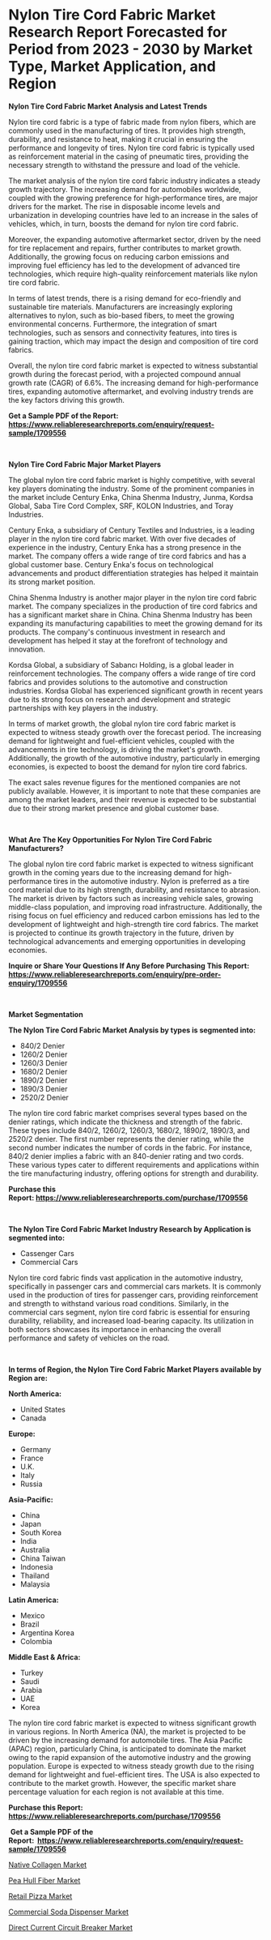<p><h1>Nylon Tire Cord Fabric Market Research Report Forecasted for Period from 2023 -  2030 by Market Type, Market Application, and Region</h1></p><p><strong>Nylon Tire Cord Fabric Market Analysis and Latest Trends</strong></p>
<p><p>Nylon tire cord fabric is a type of fabric made from nylon fibers, which are commonly used in the manufacturing of tires. It provides high strength, durability, and resistance to heat, making it crucial in ensuring the performance and longevity of tires. Nylon tire cord fabric is typically used as reinforcement material in the casing of pneumatic tires, providing the necessary strength to withstand the pressure and load of the vehicle.</p><p>The market analysis of the nylon tire cord fabric industry indicates a steady growth trajectory. The increasing demand for automobiles worldwide, coupled with the growing preference for high-performance tires, are major drivers for the market. The rise in disposable income levels and urbanization in developing countries have led to an increase in the sales of vehicles, which, in turn, boosts the demand for nylon tire cord fabric.</p><p>Moreover, the expanding automotive aftermarket sector, driven by the need for tire replacement and repairs, further contributes to market growth. Additionally, the growing focus on reducing carbon emissions and improving fuel efficiency has led to the development of advanced tire technologies, which require high-quality reinforcement materials like nylon tire cord fabric.</p><p>In terms of latest trends, there is a rising demand for eco-friendly and sustainable tire materials. Manufacturers are increasingly exploring alternatives to nylon, such as bio-based fibers, to meet the growing environmental concerns. Furthermore, the integration of smart technologies, such as sensors and connectivity features, into tires is gaining traction, which may impact the design and composition of tire cord fabrics.</p><p>Overall, the nylon tire cord fabric market is expected to witness substantial growth during the forecast period, with a projected compound annual growth rate (CAGR) of 6.6%. The increasing demand for high-performance tires, expanding automotive aftermarket, and evolving industry trends are the key factors driving this growth.</p></p>
<p><strong>Get a Sample PDF of the Report:&nbsp; <a href="https://www.reliableresearchreports.com/enquiry/request-sample/1709556">https://www.reliableresearchreports.com/enquiry/request-sample/1709556</a></strong></p>
<p>&nbsp;</p>
<p><strong>Nylon Tire Cord Fabric Major Market Players</strong></p>
<p><p>The global nylon tire cord fabric market is highly competitive, with several key players dominating the industry. Some of the prominent companies in the market include Century Enka, China Shenma Industry, Junma, Kordsa Global, Saba Tire Cord Complex, SRF, KOLON Industries, and Toray Industries.</p><p>Century Enka, a subsidiary of Century Textiles and Industries, is a leading player in the nylon tire cord fabric market. With over five decades of experience in the industry, Century Enka has a strong presence in the market. The company offers a wide range of tire cord fabrics and has a global customer base. Century Enka's focus on technological advancements and product differentiation strategies has helped it maintain its strong market position.</p><p>China Shenma Industry is another major player in the nylon tire cord fabric market. The company specializes in the production of tire cord fabrics and has a significant market share in China. China Shenma Industry has been expanding its manufacturing capabilities to meet the growing demand for its products. The company's continuous investment in research and development has helped it stay at the forefront of technology and innovation.</p><p>Kordsa Global, a subsidiary of Sabancı Holding, is a global leader in reinforcement technologies. The company offers a wide range of tire cord fabrics and provides solutions to the automotive and construction industries. Kordsa Global has experienced significant growth in recent years due to its strong focus on research and development and strategic partnerships with key players in the industry.</p><p>In terms of market growth, the global nylon tire cord fabric market is expected to witness steady growth over the forecast period. The increasing demand for lightweight and fuel-efficient vehicles, coupled with the advancements in tire technology, is driving the market's growth. Additionally, the growth of the automotive industry, particularly in emerging economies, is expected to boost the demand for nylon tire cord fabrics.</p><p>The exact sales revenue figures for the mentioned companies are not publicly available. However, it is important to note that these companies are among the market leaders, and their revenue is expected to be substantial due to their strong market presence and global customer base.</p></p>
<p>&nbsp;</p>
<p><strong>What Are The Key Opportunities For Nylon Tire Cord Fabric Manufacturers?</strong></p>
<p><p>The global nylon tire cord fabric market is expected to witness significant growth in the coming years due to the increasing demand for high-performance tires in the automotive industry. Nylon is preferred as a tire cord material due to its high strength, durability, and resistance to abrasion. The market is driven by factors such as increasing vehicle sales, growing middle-class population, and improving road infrastructure. Additionally, the rising focus on fuel efficiency and reduced carbon emissions has led to the development of lightweight and high-strength tire cord fabrics. The market is projected to continue its growth trajectory in the future, driven by technological advancements and emerging opportunities in developing economies.</p></p>
<p><strong>Inquire or Share Your Questions If Any Before Purchasing This Report: <a href="https://www.reliableresearchreports.com/enquiry/pre-order-enquiry/1709556">https://www.reliableresearchreports.com/enquiry/pre-order-enquiry/1709556</a></strong></p>
<p>&nbsp;</p>
<p><strong>Market Segmentation</strong></p>
<p><strong>The Nylon Tire Cord Fabric Market Analysis by types is segmented into:</strong></p>
<p><ul><li>840/2 Denier</li><li>1260/2 Denier</li><li>1260/3 Denier</li><li>1680/2 Denier</li><li>1890/2 Denier</li><li>1890/3 Denier</li><li>2520/2 Denier</li></ul></p>
<p><p>The nylon tire cord fabric market comprises several types based on the denier ratings, which indicate the thickness and strength of the fabric. These types include 840/2, 1260/2, 1260/3, 1680/2, 1890/2, 1890/3, and 2520/2 denier. The first number represents the denier rating, while the second number indicates the number of cords in the fabric. For instance, 840/2 denier implies a fabric with an 840-denier rating and two cords. These various types cater to different requirements and applications within the tire manufacturing industry, offering options for strength and durability.</p></p>
<p><strong>Purchase this Report:&nbsp;<a href="https://www.reliableresearchreports.com/purchase/1709556">https://www.reliableresearchreports.com/purchase/1709556</a></strong></p>
<p>&nbsp;</p>
<p><strong>The Nylon Tire Cord Fabric Market Industry Research by Application is segmented into:</strong></p>
<p><ul><li>Cassenger Cars</li><li>Commercial Cars</li></ul></p>
<p><p>Nylon tire cord fabric finds vast application in the automotive industry, specifically in passenger cars and commercial cars markets. It is commonly used in the production of tires for passenger cars, providing reinforcement and strength to withstand various road conditions. Similarly, in the commercial cars segment, nylon tire cord fabric is essential for ensuring durability, reliability, and increased load-bearing capacity. Its utilization in both sectors showcases its importance in enhancing the overall performance and safety of vehicles on the road.</p></p>
<p>&nbsp;</p>
<p><strong>In terms of Region, the Nylon Tire Cord Fabric Market Players available by Region are:</strong></p>
<p>
    <p> <strong> North America: </strong>
        <ul>
            <li>United States</li>
            <li>Canada</li>
        </ul>
        </p> 
    <p> <strong> Europe: </strong>
        <ul>
            <li>Germany</li>
            <li>France</li>
            <li>U.K.</li>
            <li>Italy</li>
            <li>Russia</li>
        </ul>
        </p> 
    <p> <strong> Asia-Pacific: </strong>
        <ul>
            <li>China</li>
            <li>Japan</li>
            <li>South Korea</li>
            <li>India</li>
            <li>Australia</li>
            <li>China Taiwan</li>
            <li>Indonesia</li>
            <li>Thailand</li>
            <li>Malaysia</li>
        </ul>
        </p> 
    <p> <strong> Latin America: </strong>
        <ul>
            <li>Mexico</li>
            <li>Brazil</li>
            <li>Argentina Korea</li>
            <li>Colombia</li>
        </ul>
        </p> 
    <p> <strong> Middle East & Africa: </strong>
        <ul>
            <li>Turkey</li>
            <li>Saudi</li>
            <li>Arabia</li>
            <li>UAE</li>
            <li>Korea</li>
        </ul>
    </p>
    </p>
<p><p>The nylon tire cord fabric market is expected to witness significant growth in various regions. In North America (NA), the market is projected to be driven by the increasing demand for automobile tires. The Asia Pacific (APAC) region, particularly China, is anticipated to dominate the market owing to the rapid expansion of the automotive industry and the growing population. Europe is expected to witness steady growth due to the rising demand for lightweight and fuel-efficient tires. The USA is also expected to contribute to the market growth. However, the specific market share percentage valuation for each region is not available at this time.</p></p>
<p><strong>Purchase this Report: <a href="https://www.reliableresearchreports.com/purchase/1709556">https://www.reliableresearchreports.com/purchase/1709556</a></strong></p>
<p>&nbsp;<strong>Get a Sample PDF of the Report:&nbsp;&nbsp;<a href="https://www.reliableresearchreports.com/enquiry/request-sample/1709556">https://www.reliableresearchreports.com/enquiry/request-sample/1709556</a></strong></p>
<p><strong></strong></p>
<p><p><a href="https://github.com/sofyaavrova/Market-Research-Report-List-1/blob/main/native-collagen-market.md">Native Collagen Market</a></p><p><a href="https://github.com/merzlyukov93/Market-Research-Report-List-1/blob/main/pea-hull-fiber-market.md">Pea Hull Fiber Market</a></p><p><a href="https://medium.com/@markuspagac2023/retail-pizza-market-size-market-outlook-and-market-forecast-2023-to-2030-c5e26ddf80f9">Retail Pizza Market</a></p><p><a href="https://medium.com/@noise.asset.organ/commercial-soda-dispenser-market-report-reveals-the-latest-trends-and-growth-opportunities-of-this-8da96606cfdd">Commercial Soda Dispenser Market</a></p><p><a href="https://medium.com/@rahul.reportprime/direct-current-circuit-breaker-market-research-report-its-history-and-forecast-2023-to-2030-f97f380d74f7">Direct Current Circuit Breaker Market</a></p></p>